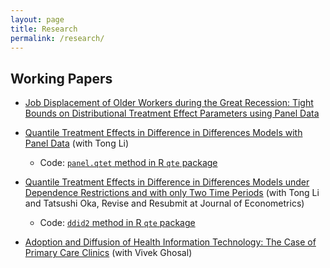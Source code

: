 ```yaml
---
layout: page
title: Research
permalink: /research/
---
```


## Working Papers

* [Job Displacement of Older Workers during the Great Recession: Tight Bounds on Distributional Treatment Effect Parameters using Panel Data](http://bc.bmciv.com/wp-content/uploads/2016/09/dte1.pdf)

* [Quantile Treatment Effects in Difference in Differences Models with Panel Data](http://bc.bmciv.com/files/2016/11/panel-treatment-effects.pdf) (with Tong Li)

  * Code: [`panel.qtet` method in R `qte` package](http://bcallaway11.github.io/qte/articles/panel-qtet.html)

* [Quantile Treatment Effects in Difference in Differences Models under Dependence Restrictions and with only Two Time Periods](http://bc.bmciv.com/wp-content/uploads/2016/08/CDID-Dec-2015-v1.pdf) (with Tong Li and Tatsushi Oka, Revise and Resubmit at Journal of Econometrics)

  * Code: [`ddid2` method in R `qte` package](http://bcallaway11.github.io/qte/articles/ddid2.html)

* [Adoption and Diffusion of Health Information Technology: The Case of Primary Care Clinics](http://www.cesifo-group.de/portal/page/portal/DocBase_Content/WP/WP-CESifo_Working_Papers/wp-cesifo-2012/wp-cesifo-2012-08/cesifo1_wp3925.pdf) (with Vivek Ghosal)
